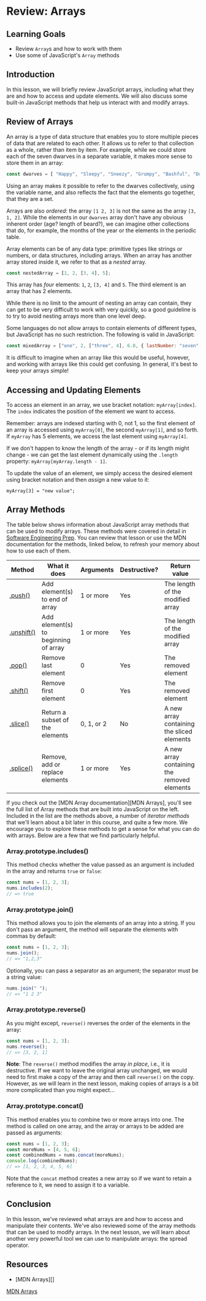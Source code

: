 # Review: Arrays

## Learning Goals

- Review `Array`s and how to work with them
- Use some of JavaScript's `Array` methods

## Introduction

In this lesson, we will briefly review JavaScript arrays, including what they
are and how to access and update elements. We will also discuss some built-in
JavaScript methods that help us interact with and modify arrays.

## Review of Arrays

An array is a type of data structure that enables you to store multiple pieces
of data that are related to each other. It allows us to refer to that collection
as a whole, rather than item by item. For example, while we could store each of
the seven dwarves in a separate variable, it makes more sense to store them in
an array:

```js
const dwarves = [ "Happy", "Sleepy", "Sneezy", "Grumpy", "Bashful", "Dopey", "Doc" ];
```

Using an array makes it possible to refer to the dwarves collectively, using the
variable name, and also reflects the fact that the elements go together, that
they are a set.

Arrays are also _ordered_: the array `[1 2, 3]` is not the same as the array
`[3, 1, 2]`. While the elements in our `dwarves` array don't have any obvious
inherent order (age? length of beard?), we can imagine other collections that
do, for example, the months of the year or the elements in the periodic table.

Array elements can be of any data type: primitive types like strings or numbers,
or data structures, including arrays. When an array has another array stored
inside it, we refer to that as a _nested_ array.

```js
const nestedArray = [1, 2, [3, 4], 5];
```

This array has _four_ elements: `1`, `2`, `[3, 4]` and `5`. The third element is
an array that has 2 elements.

While there is no limit to the amount of nesting an array can contain, they can
get to be very difficult to work with very quickly, so a good guideline is to
try to avoid nesting arrays more than one level deep.

Some languages do not allow arrays to contain elements of different types, but
JavaScript has no such restriction. The following is valid in JavaScript:

```js
const mixedArray = ["one", 2, ["three", 4], 6.0, { lastNumber: "seven" }];
```

It is difficult to imagine when an array like this would be useful, however, and
working with arrays like this could get confusing. In general, it's best to keep
your arrays simple!

## Accessing and Updating Elements

To access an element in an array, we use bracket notation: `myArray[index]`. The
`index` indicates the position of the element we want to access.

Remember: arrays are indexed starting with 0, not 1, so the first element of an
array is accessed using `myArray[0]`, the second `myArray[1]`, and so forth. If
`myArray` has 5 elements, we access the last element using `myArray[4]`.

If we don't happen to know the length of the array - or if its length might
change - we can get the last element dynamically using the `.length` property:
`myArray[myArray.length - 1]`.

To update the value of an element, we simply access the desired element using
bracket notation and then _assign_ a new value to it:

`myArray[3] = "new value";`

## Array Methods

The table below shows information about JavaScript array methods that can be
used to modify arrays. These methods were covered in detail in [Software
Engineering Prep][array-methods]. You can review that lesson or use the MDN
documentation for the methods, linked below, to refresh your memory about how to
use each of them.

[array-methods]:
  https://github.com/learn-co-curriculum/phase-0-intro-to-js-2-array-methods

| Method         | What it does                         | Arguments  | Destructive? | Return value                                |
| -------------- | ------------------------------------ | ---------- | ------------ | ------------------------------------------- |
| [.push()][]    | Add element(s) to end of array       | 1 or more  | Yes          | The length of the modified array            |
| [.unshift()][] | Add element(s) to beginning of array | 1 or more  | Yes          | The length of the modified array            |
| [.pop()][]     | Remove last element                  | 0          | Yes          | The removed element                         |
| [.shift()][]   | Remove first element                 | 0          | Yes          | The removed element                         |
| [.slice()][]   | Return a subset of the elements      | 0, 1, or 2 | No           | A new array containing the sliced elements  |
| [.splice()][]  | Remove, add or replace elements      | 1 or more  | Yes          | A new array containing the removed elements |

[.push()]:
  https://developer.mozilla.org/en-US/docs/Web/JavaScript/Reference/Global_Objects/Array/push
[.unshift()]:
  https://developer.mozilla.org/en-US/docs/Web/JavaScript/Reference/Global_Objects/Array/unshift
[.pop()]:
  https://developer.mozilla.org/en-US/docs/Web/JavaScript/Reference/Global_Objects/Array/pop
[.shift()]:
  https://developer.mozilla.org/en-US/docs/Web/JavaScript/Reference/Global_Objects/Array/shift
[.slice()]:
  https://developer.mozilla.org/en-US/docs/Web/JavaScript/Reference/Global_Objects/Array/slice
[.splice()]:
  https://developer.mozilla.org/en-US/docs/Web/JavaScript/Reference/Global_Objects/Array/splice

If you check out the [MDN Array documentation][MDN Arrays], you'll see the full
list of Array methods that are built into JavaScript on the left. Included in
the list are the methods above, a number of _iterator methods_ that we'll learn
about a bit later in this course, and quite a few more. We encourage you to
explore these methods to get a sense for what you can do with arrays. Below are
a few that we find particularly helpful.

### Array.prototype.includes()

This method checks whether the value passed as an argument is included in the
array and returns `true` or `false`:

```js
const nums = [1, 2, 3];
nums.includes(2);
// => true
```

### Array.prototype.join()

This method allows you to join the elements of an array into a string. If you
don't pass an argument, the method will separate the elements with commas by
default:

```js
const nums = [1, 2, 3];
nums.join();
// => "1,2,3"
```

Optionally, you can pass a separator as an argument; the separator must be a
string value:

```js
nums.join(" ");
// => "1 2 3"
```

### Array.prototype.reverse()

As you might except, `reverse()` reverses the order of the elements in the
array:

```js
const nums = [1, 2, 3];
nums.reverse();
// => [3, 2, 1]
```

**Note**: The `reverse()` method modifies the array _in place_, i.e., it is
destructive. If we want to leave the original array unchanged, we would need to
first make a copy of the array and then call `reverse()` on the copy. However,
as we will learn in the next lesson, making copies of arrays is a bit more
complicated than you might expect...

### Array.prototype.concat()

This method enables you to combine two or more arrays into one. The method is
called on one array, and the array or arrays to be added are passed as
arguments:

```js
const nums = [1, 2, 3];
const moreNums = [4, 5, 6];
const combinedNums = nums.concat(moreNums);
console.log(combinedNums);
// => [1, 2, 3, 4, 5, 6]
```

Note that the `concat` method creates a new array so if we want to retain a
reference to it, we need to assign it to a variable.

## Conclusion

In this lesson, we've reviewed what arrays are and how to access and manipulate
their contents. We've also reviewed some of the array methods that can be used
to modify arrays. In the next lesson, we will learn about another very powerful
tool we can use to manipulate arrays: the spread operator.

## Resources

- [MDN Arrays][]

[MDN Arrays](https://developer.mozilla.org/en-US/docs/Web/JavaScript/Reference/Global_Objects/Array)
